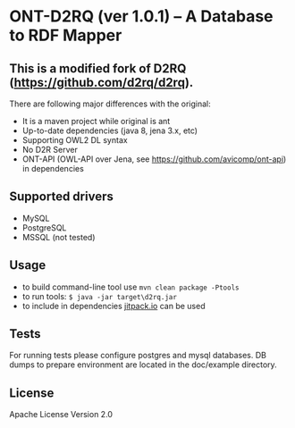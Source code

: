 # ONT-D2RQ (ver 1.0.1) – A Database to RDF Mapper
## This is a modified fork of D2RQ (https://github.com/d2rq/d2rq).

There are following major differences with the original:

* It is a maven project while original is ant
* Up-to-date dependencies (java 8, jena 3.x, etc)
* Supporting OWL2 DL syntax
* No D2R Server
* ONT-API (OWL-API over Jena, see https://github.com/avicomp/ont-api) in dependencies

## Supported drivers
* MySQL
* PostgreSQL
* MSSQL (not tested)

## Usage
* to build command-line tool use `mvn clean package -Ptools`
* to run tools: `$ java -jar target\d2rq.jar`
* to include in dependencies [jitpack.io](https://jitpack.io/) can be used


## Tests
For running tests please configure postgres and mysql databases. 
DB dumps to prepare environment are located in the doc/example directory.
 
## License 
Apache License Version 2.0